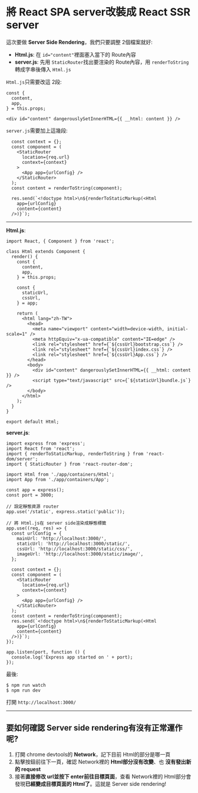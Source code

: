 # 將 React SPA server改裝成 React SSR server

這次要做 **Server Side Rendering**，我們只要調整 2個檔案就好:
* **Html.js**: 在 `id="content"`裡面塞入當下的 Route內容
* **server.js**: 先用 `StaticRouter`找出要渲染的 Route內容，用 `renderToString`轉成字串後傳入 `Html.js`

`Html.js`只需要改這 2段:
```
const {
  content,
  app,
} = this.props;

<div id="content" dangerouslySetInnerHTML={{ __html: content }} />
```
`server.js`需要加上這幾段:
```
  const context = {};
  const component = (
    <StaticRouter
      location={req.url}
      context={context}
    >
      <App app={urlConfig} />
    </StaticRouter>
  );
  const content = renderToString(component);

  res.send(`<!doctype html>\n${renderToStaticMarkup(<Html
    app={urlConfig}
    content={content}
  />)}`);
```

---

**Html.js**:
```
import React, { Component } from 'react';

class Html extends Component {
  render() {
    const {
      content,
      app,
    } = this.props;

    const {
      staticUrl,
      cssUrl,
    } = app;

    return (
      <html lang="zh-TW">
        <head>
          <meta name="viewport" content="width=device-width, initial-scale=1" />
          <meta httpEquiv="x-ua-compatible" content="IE=edge" />
          <link rel="stylesheet" href={`${cssUrl}bootstrap.css`} />
          <link rel="stylesheet" href={`${cssUrl}index.css`} />
          <link rel="stylesheet" href={`${cssUrl}App.css`} />
        </head>
        <body>
          <div id="content" dangerouslySetInnerHTML={{ __html: content }} />
          <script type="text/javascript" src={`${staticUrl}bundle.js`} />
        </body>
      </html>
    );
  }
}

export default Html;
```
**server.js**:
```
import express from 'express';
import React from 'react';
import { renderToStaticMarkup, renderToString } from 'react-dom/server';
import { StaticRouter } from 'react-router-dom';

import Html from './app/containers/Html';
import App from './app/containers/App';

const app = express();
const port = 3000;

// 設定靜態資源 router
app.use('/static', express.static('public'));

// 將 Html.js在 server side渲染成靜態標籤
app.use((req, res) => {
  const urlConfig = {
    mainUrl: 'http://localhost:3000/',
    staticUrl: 'http://localhost:3000/static/',
    cssUrl: 'http://localhost:3000/static/css/',
    imageUrl: 'http://localhost:3000/static/image/',
  };

  const context = {};
  const component = (
    <StaticRouter
      location={req.url}
      context={context}
    >
      <App app={urlConfig} />
    </StaticRouter>
  );
  const content = renderToString(component);
  res.send(`<!doctype html>\n${renderToStaticMarkup(<Html
    app={urlConfig}
    content={content}
  />)}`);
});

app.listen(port, function () {
  console.log('Express app started on ' + port);
});
```
最後:
```
$ npm run watch
$ npm run dev
```
打開 `http://localhost:3000/`

---

## 要如何確認 Server side rendering有沒有正常運作呢?
1. 打開 chrome devtools的 **Network**，記下目前 Html的部分是哪一頁
2. 點擊按鈕前往下一頁，確認 Network裡的 **Html部分沒有改變**、也 **沒有發出新的 request**
3. 接著**直接修改 url並按下 enter前往目標頁面**，查看 Network裡的 Html部分會發現**已經變成目標頁面的 Html了**。這就是 Server side rendering!